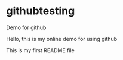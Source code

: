 # githubtesting
Demo for github

Hello, this is my online demo for using github

This is my first README file
